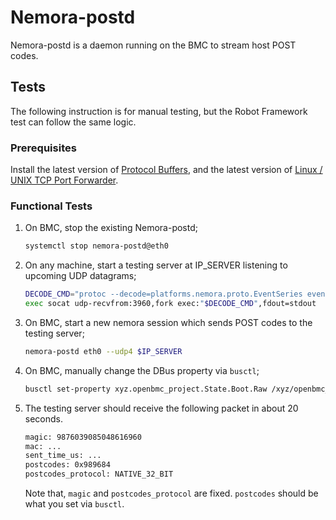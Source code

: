 # Nemora-postd

Nemora-postd is a daemon running on the BMC to stream host POST codes.

## Tests

The following instruction is for manual testing, but the Robot Framework test
can follow the same logic.

### Prerequisites

Install the latest version of
[Protocol Buffers](https://github.com/protocolbuffers/protobuf/releases/tag/v3.13.0),
and the latest version of
[Linux / UNIX TCP Port Forwarder](http://www.dest-unreach.org/socat/).

### Functional Tests

1. On BMC, stop the existing Nemora-postd;

   ```bash
   systemctl stop nemora-postd@eth0
   ```

2. On any machine, start a testing server at IP_SERVER listening to upcoming UDP
   datagrams;

   ```bash
   DECODE_CMD="protoc --decode=platforms.nemora.proto.EventSeries event_message.proto"
   exec socat udp-recvfrom:3960,fork exec:"$DECODE_CMD",fdout=stdout
   ```

3. On BMC, start a new nemora session which sends POST codes to the testing
   server;

   ```bash
   nemora-postd eth0 --udp4 $IP_SERVER
   ```

4. On BMC, manually change the DBus property via `busctl`;

   ```bash
   busctl set-property xyz.openbmc_project.State.Boot.Raw /xyz/openbmc_project/state/boot/raw0 xyz.openbmc_project.State.Boot.Raw Value '('tay')' 10000004 3 1 2 3
   ```

5. The testing server should receive the following packet in about 20 seconds.

   ```bash
   magic: 9876039085048616960
   mac: ...
   sent_time_us: ...
   postcodes: 0x989684
   postcodes_protocol: NATIVE_32_BIT
   ```

   Note that, `magic` and `postcodes_protocol` are fixed. `postcodes` should be
   what you set via `busctl`.
